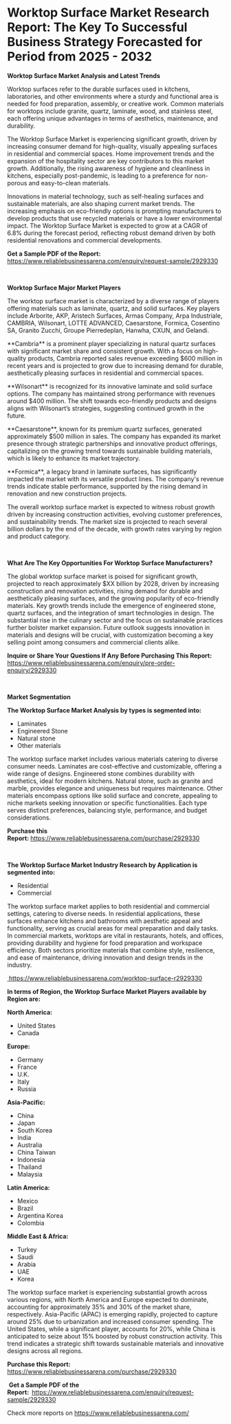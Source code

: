<p><h1>Worktop Surface Market Research Report: The Key To Successful Business Strategy Forecasted for Period from 2025 - 2032</h1></p><p><strong>Worktop Surface Market Analysis and Latest Trends</strong></p>
<p><p>Worktop surfaces refer to the durable surfaces used in kitchens, laboratories, and other environments where a sturdy and functional area is needed for food preparation, assembly, or creative work. Common materials for worktops include granite, quartz, laminate, wood, and stainless steel, each offering unique advantages in terms of aesthetics, maintenance, and durability.</p><p>The Worktop Surface Market is experiencing significant growth, driven by increasing consumer demand for high-quality, visually appealing surfaces in residential and commercial spaces. Home improvement trends and the expansion of the hospitality sector are key contributors to this market growth. Additionally, the rising awareness of hygiene and cleanliness in kitchens, especially post-pandemic, is leading to a preference for non-porous and easy-to-clean materials.</p><p>Innovations in material technology, such as self-healing surfaces and sustainable materials, are also shaping current market trends. The increasing emphasis on eco-friendly options is prompting manufacturers to develop products that use recycled materials or have a lower environmental impact. The Worktop Surface Market is expected to grow at a CAGR of 6.8% during the forecast period, reflecting robust demand driven by both residential renovations and commercial developments.</p></p>
<p><strong>Get a Sample PDF of the Report:&nbsp;</strong> <a href="https://www.reliablebusinessarena.com/enquiry/request-sample/2929330?utm_campaign=3121&utm_medium=2&utm_source=Github&utm_content=ia&utm_term=12032025&utm_id=worktop-surface">https://www.reliablebusinessarena.com/enquiry/request-sample/2929330</a></p>
<p>&nbsp;</p>
<p><strong>Worktop Surface Major Market Players</strong></p>
<p><p>The worktop surface market is characterized by a diverse range of players offering materials such as laminate, quartz, and solid surfaces. Key players include Arborite, AKP, Aristech Surfaces, Armas Company, Arpa Industriale, CAMBRIA, Wilsonart, LOTTE ADVANCED, Caesarstone, Formica, Cosentino SA, Granito Zucchi, Groupe Pierredeplan, Hanwha, CXUN, and Gelandi.</p><p>**Cambria** is a prominent player specializing in natural quartz surfaces with significant market share and consistent growth. With a focus on high-quality products, Cambria reported sales revenue exceeding $600 million in recent years and is projected to grow due to increasing demand for durable, aesthetically pleasing surfaces in residential and commercial spaces.</p><p>**Wilsonart** is recognized for its innovative laminate and solid surface options. The company has maintained strong performance with revenues around $400 million. The shift towards eco-friendly products and designs aligns with Wilsonart’s strategies, suggesting continued growth in the future.</p><p>**Caesarstone**, known for its premium quartz surfaces, generated approximately $500 million in sales. The company has expanded its market presence through strategic partnerships and innovative product offerings, capitalizing on the growing trend towards sustainable building materials, which is likely to enhance its market trajectory.</p><p>**Formica**, a legacy brand in laminate surfaces, has significantly impacted the market with its versatile product lines. The company's revenue trends indicate stable performance, supported by the rising demand in renovation and new construction projects.</p><p>The overall worktop surface market is expected to witness robust growth driven by increasing construction activities, evolving customer preferences, and sustainability trends. The market size is projected to reach several billion dollars by the end of the decade, with growth rates varying by region and product category.</p></p>
<p>&nbsp;</p>
<p><strong>What Are The Key Opportunities For Worktop Surface Manufacturers?</strong></p>
<p><p>The global worktop surface market is poised for significant growth, projected to reach approximately $XX billion by 2028, driven by increasing construction and renovation activities, rising demand for durable and aesthetically pleasing surfaces, and the growing popularity of eco-friendly materials. Key growth trends include the emergence of engineered stone, quartz surfaces, and the integration of smart technologies in design. The substantial rise in the culinary sector and the focus on sustainable practices further bolster market expansion. Future outlook suggests innovation in materials and designs will be crucial, with customization becoming a key selling point among consumers and commercial clients alike.</p></p>
<p><strong>Inquire or Share Your Questions If Any Before Purchasing This Report:</strong> <a href="https://www.reliablebusinessarena.com/enquiry/pre-order-enquiry/2929330?utm_campaign=3121&utm_medium=2&utm_source=Github&utm_content=ia&utm_term=12032025&utm_id=worktop-surface">https://www.reliablebusinessarena.com/enquiry/pre-order-enquiry/2929330</a></p>
<p>&nbsp;</p>
<p><strong>Market Segmentation</strong></p>
<p><strong>The Worktop Surface Market Analysis by types is segmented into:</strong></p>
<p><ul><li>Laminates</li><li>Engineered Stone</li><li>Natural stone</li><li>Other materials</li></ul></p>
<p><p>The worktop surface market includes various materials catering to diverse consumer needs. Laminates are cost-effective and customizable, offering a wide range of designs. Engineered stone combines durability with aesthetics, ideal for modern kitchens. Natural stone, such as granite and marble, provides elegance and uniqueness but requires maintenance. Other materials encompass options like solid surface and concrete, appealing to niche markets seeking innovation or specific functionalities. Each type serves distinct preferences, balancing style, performance, and budget considerations.</p></p>
<p><strong>Purchase this Report:&nbsp;</strong><a href="https://www.reliablebusinessarena.com/purchase/2929330?utm_campaign=3121&utm_medium=2&utm_source=Github&utm_content=ia&utm_term=12032025&utm_id=worktop-surface">https://www.reliablebusinessarena.com/purchase/2929330</a></p>
<p>&nbsp;</p>
<p><strong>The Worktop Surface Market Industry Research by Application is segmented into:</strong></p>
<p><ul><li>Residential</li><li>Commercial</li></ul></p>
<p><p>The worktop surface market applies to both residential and commercial settings, catering to diverse needs. In residential applications, these surfaces enhance kitchens and bathrooms with aesthetic appeal and functionality, serving as crucial areas for meal preparation and daily tasks. In commercial markets, worktops are vital in restaurants, hotels, and offices, providing durability and hygiene for food preparation and workspace efficiency. Both sectors prioritize materials that combine style, resilience, and ease of maintenance, driving innovation and design trends in the industry.</p></p>
<p><a href="https://www.reliablebusinessarena.com/worktop-surface-r2929330?utm_campaign=3121&utm_medium=2&utm_source=Github&utm_content=ia&utm_term=12032025&utm_id=worktop-surface">&nbsp;https://www.reliablebusinessarena.com/worktop-surface-r2929330</a></p>
<p><strong>In terms of Region, the Worktop Surface Market Players available by Region are:</strong></p>
<p>
    <p> <strong> North America: </strong>
        <ul>
            <li>United States</li>
            <li>Canada</li>
        </ul>
        </p> 
    <p> <strong> Europe: </strong>
        <ul>
            <li>Germany</li>
            <li>France</li>
            <li>U.K.</li>
            <li>Italy</li>
            <li>Russia</li>
        </ul>
        </p> 
    <p> <strong> Asia-Pacific: </strong>
        <ul>
            <li>China</li>
            <li>Japan</li>
            <li>South Korea</li>
            <li>India</li>
            <li>Australia</li>
            <li>China Taiwan</li>
            <li>Indonesia</li>
            <li>Thailand</li>
            <li>Malaysia</li>
        </ul>
        </p> 
    <p> <strong> Latin America: </strong>
        <ul>
            <li>Mexico</li>
            <li>Brazil</li>
            <li>Argentina Korea</li>
            <li>Colombia</li>
        </ul>
        </p> 
    <p> <strong> Middle East & Africa: </strong>
        <ul>
            <li>Turkey</li>
            <li>Saudi</li>
            <li>Arabia</li>
            <li>UAE</li>
            <li>Korea</li>
        </ul>
    </p>
    </p>
<p><p>The worktop surface market is experiencing substantial growth across various regions, with North America and Europe expected to dominate, accounting for approximately 35% and 30% of the market share, respectively. Asia-Pacific (APAC) is emerging rapidly, projected to capture around 25% due to urbanization and increased consumer spending. The United States, while a significant player, accounts for 20%, while China is anticipated to seize about 15% boosted by robust construction activity. This trend indicates a strategic shift towards sustainable materials and innovative designs across all regions.</p></p>
<p><strong>Purchase this Report: </strong><a href="https://www.reliablebusinessarena.com/purchase/2929330?utm_campaign=3121&utm_medium=2&utm_source=Github&utm_content=ia&utm_term=12032025&utm_id=worktop-surface">https://www.reliablebusinessarena.com/purchase/2929330</a></p>
<p>&nbsp;<strong>Get a Sample PDF of the Report:&nbsp;&nbsp;</strong><a href="https://www.reliablebusinessarena.com/enquiry/request-sample/2929330?utm_campaign=3121&utm_medium=2&utm_source=Github&utm_content=ia&utm_term=12032025&utm_id=worktop-surface">https://www.reliablebusinessarena.com/enquiry/request-sample/2929330</a></p>
<p><strong></strong></p>
<p>Check more reports on <a href="https://www.reliablebusinessarena.com/?utm_campaign=3121&utm_medium=2&utm_source=Github&utm_content=ia&utm_term=12032025&utm_id=worktop-surface">https://www.reliablebusinessarena.com/</a></p>